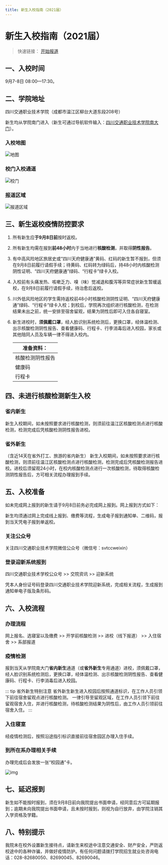 ```yaml
---
title: 新生入校指南（2021届）
---
```

# 新生入校指南（2021届）

> 快速链接： [开始报道](./新生入校.html#五、入校准备)

## 一、入校时间

9月7-8日 08:00—17:30。

## 二、学院地址

四川交通职业技术学院（成都市温江区柳台大道东段208号）

新生均从学院南门进入（新生可通过导航软件输入：[四川交通职业技术学院南大门](https://surl.amap.com/1AuaDd45g19)）。

### 入校地图

![地图](http://zsjyc.svtcc.edu.cn/__local/4/12/DD/E3D1C870EF12A703CB1DC66FA7B_D7954804_E2C74.png)

### 校门入校通道

![校门](http://zsjyc.svtcc.edu.cn/__local/2/0C/6D/0C820AB024E17BABE90BF67AED8_9C7BACBA_148406.jpg)

### 报道区域

![报道区域](http://zsjyc.svtcc.edu.cn/__local/A/A1/28/0F469CDB9B5487BA990B9DEC265_2C26E794_F696F.png)

## 三、新生返校疫情防控要求

1. 所有新生应**于9月8日前**按时返校。

2. 所有新生均需在报到**前48小时**内于当地进行**核酸检测**，并取得**阴性报告**。

3. 有中高风险地区旅居史或“四川天府健康通”黄码、红码的新生暂不报到，但须在9月8日前履行请假手续；待黄码、红码转为绿码后，持48小时内核酸检测阴性证明、“四川天府健康通”绿码、“行程卡”绿卡入校。

4. 入校前有头痛发热、咳嗽乏力、嗅（味）觉减退和腹泻等异常症状新生暂缓返校，在9月8日前履行请假手续，待治愈后返校。

5. 川外低风险地区的学生需持返校前48小时核酸检测阴性证明、“四川天府健康通”绿码、“行程卡”绿卡入校；到校后，学院再次组织进行核酸检测，在检测结果未出之前，统一安排至宿舍留观，结果为阴性后即可入住各自寝室。

6. 新生进校时，**须佩戴口罩**，经人脸识别系统检测后，更换口罩，经体温检测、出示核酸检测阴性报告、查看健康码、行程卡、行李消毒后进入校园，家长或其他陪同人员及车辆一律不得进入校内。

   | 准备资料：       |
   | ---------------- |
   | 核酸检测阴性报告 |
   | 健康码           |
   | 行程卡           |

## 四、未进行核酸检测新生入校

### 省内新生

新生入校期间，如未按照要求进行核酸检测，则须前往温江区核酸检测点进行核酸检测，检测完成后凭核酸检测阴性报告进校。

### 省外新生

（含近14天在省外打工、旅游的省内新生）
新生入校期间，如未按照要求进行核酸检测，则须前往温江区核酸检测点进行核酸检测，检测完成后凭核酸检测报告进校。进校后须留观24小时，在校内核酸检测点进行一次核酸检测，待取得核酸检测阴性报告后，方可相关流程办理报到手续。

## 五、入校准备

如未完成网上报到的新生请于9月8日前务必完成网上报到。网上报到方式如下：

新生均须通过网上完成线上报到、缴费等流程，生成电子报到通知单、二维码，报到当天凭电子报到单返校。

### 关注公众号

关注四川交通职业技术学院微信公众号（微信号：svtccweixin）

### 登录迎新系统报到

四川交通职业技术学校公众号 >> 交院资讯 >> 迎新系统

凭本人身份证号码登录四川交通职业技术学院迎新系统，完成相关流程，生成报到通知单电子版及条形码。

## 六、入校流程

### 办理流程

网上报名、选寝室以及缴费 >> 开学前核酸检测 >> 进校（线下报道） >> 入住宿舍 >> 系部报道

### 疫情检测

报到当天从学院南大门**省内新生**通道（或**省外新生**专用通道）进校，须佩戴口罩，经人脸识别系统检测后，更换口罩，经体温检测、出示核酸检测阴性报告、查看健康码、行程卡、行李消毒后进入校园。

::: tip 省外新生特别注意
省外新生新生进入校园后按照通道标识，在工作人员引领下前往宿舍留观点进行核酸检测。
一律引导至留观区域，在工作人员引领下前往留观宿舍入住，并进行核酸检测，待核酸检测结果为阴性后，由工作人员引领前往宿舍入住。
:::

### 入住寝室

经疫情检测后，按照沿途指引标识直接前往宿舍园区办理入住手续。

### 到所在系办理相关手续

办理完成后会发放一张“校园通”卡。

![img](http://zsjyc.svtcc.edu.cn/__local/2/AA/F2/2C15834E1FFD40000186C1F3329_DE2683BB_275093.png)

## 七、延迟报到

新生如不能按时报到，须在9月8日前向我院提出书面申请，经同意后方可延期报到；逾期未向我院提出书面申请，且未按时报到，则视为自行放弃，由学院注销其入学资格及学籍。

## 八、特别提示

我院未在校外设置新生接待点，请新生来校途中注意交通安全、财产安全，严防返校途中的各种诈骗，并做好疫情防护。有任何问题请拨打学院招生就业处咨询电话：028-82680050、82690045、82690046。

